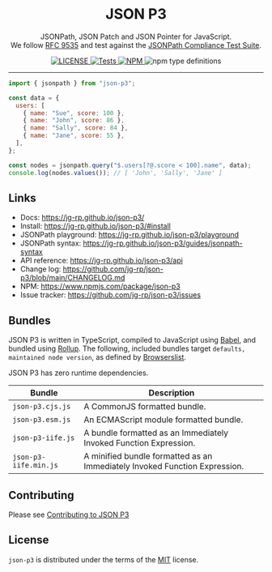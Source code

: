 <h1 align="center">JSON P3</h1>

<p align="center">
JSONPath, JSON Patch and JSON Pointer for JavaScript.
<br>
We follow <a href="https://datatracker.ietf.org/doc/html/rfc9535">RFC 9535</a> and test against the <a href="https://github.com/jsonpath-standard/jsonpath-compliance-test-suite">JSONPath Compliance Test Suite</a>.
</p>

<p align="center">
  <a href="https://github.com/jg-rp/json-p3/blob/main/LICENSE">
    <img alt="LICENSE" src="https://img.shields.io/npm/l/json-p3?style=flat-square">
  </a>
  <a href="https://github.com/jg-rp/json-p3/actions">
    <img src="https://img.shields.io/github/actions/workflow/status/jg-rp/json-p3/tests.yaml?branch=main&label=tests&style=flat-square" alt="Tests">
  </a>
  <a href="https://www.npmjs.com/package/json-p3">
    <img alt="NPM" src="https://img.shields.io/npm/v/json-p3?style=flat-square">
  </a>
  <img alt="npm type definitions" src="https://img.shields.io/npm/types/json-p3?style=flat-square">
</p>

---

```javascript
import { jsonpath } from "json-p3";

const data = {
  users: [
    { name: "Sue", score: 100 },
    { name: "John", score: 86 },
    { name: "Sally", score: 84 },
    { name: "Jane", score: 55 },
  ],
};

const nodes = jsonpath.query("$.users[?@.score < 100].name", data);
console.log(nodes.values()); // [ 'John', 'Sally', 'Jane' ]
```

## Links

- Docs: https://jg-rp.github.io/json-p3/
- Install: https://jg-rp.github.io/json-p3/#install
- JSONPath playground: https://jg-rp.github.io/json-p3/playground
- JSONPath syntax: https://jg-rp.github.io/json-p3/guides/jsonpath-syntax
- API reference: https://jg-rp.github.io/json-p3/api
- Change log: https://github.com/jg-rp/json-p3/blob/main/CHANGELOG.md
- NPM: https://www.npmjs.com/package/json-p3
- Issue tracker: https://github.com/jg-rp/json-p3/issues

## Bundles

JSON P3 is written in TypeScript, compiled to JavaScript using [Babel](https://babeljs.io/), and bundled using [Rollup](https://rollupjs.org/introduction/). The following, included bundles target `defaults, maintained node version`, as defined by [Browserslist](https://browsersl.ist/#q=defaults%2C+maintained+node+versions).

JSON P3 has zero runtime dependencies.

| Bundle                | Description                                                                |
| --------------------- | -------------------------------------------------------------------------- |
| `json-p3.cjs.js`      | A CommonJS formatted bundle.                                               |
| `json-p3.esm.js`      | An ECMAScript module formatted bundle.                                     |
| `json-p3-iife.js`     | A bundle formatted as an Immediately Invoked Function Expression.          |
| `json-p3-iife.min.js` | A minified bundle formatted as an Immediately Invoked Function Expression. |

## Contributing

Please see [Contributing to JSON P3](https://github.com/jg-rp/json-p3/blob/main/CONTRIBUTING.md)

## License

`json-p3` is distributed under the terms of the [MIT](https://spdx.org/licenses/MIT.html) license.
